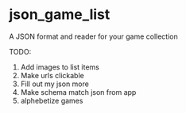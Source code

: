 # json_game_list
A JSON format and reader for your game collection

TODO:
1.  Add images to list items
2.  Make urls clickable
3.  Fill out my json more
4.  Make schema match json from app
5.  alphebetize games
